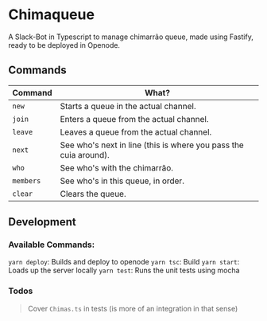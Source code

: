 # Chimaqueue

A Slack-Bot in Typescript to manage chimarrão queue, made using Fastify, ready to be deployed in Openode.

## Commands

| Command | What?   |
|---------|---------|
| `new` | Starts a queue in the actual channel. |
| `join` | Enters a queue from the actual channel. |
| `leave` | Leaves a queue from the actual channel. |
| `next` | See who's next in line (this is where you pass the cuia around). |
| `who` | See who's with the chimarrão. |
| `members` | See who's in this queue, in order. |
| `clear` | Clears the queue. |

## Development

### Available Commands:

`yarn deploy`: Builds and deploy to openode
`yarn tsc`: Build
`yarn start`: Loads up the server locally
`yarn test`: Runs the unit tests using mocha

### Todos

> Cover `Chimas.ts` in tests (is more of an integration in that sense)
